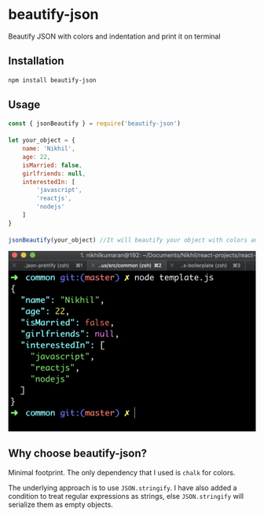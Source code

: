 # beautify-json

Beautify JSON with colors and indentation and print it on terminal

## Installation

```bash
npm install beautify-json
```

## Usage

```javascript
const { jsonBeautify } = require('beautify-json')

let your_object = {
    name: 'Nikhil',
    age: 22,
    isMarried: false,
    girlfriends: null,
    interestedIn: [
        'javascript',
        'reactjs',
        'nodejs'
    ]
}

jsonBeautify(your_object) //It will beautify your object with colors and proper indentation and display it on the terminal
```

![Screenshot of your object displayed on the terminal](./assets/SS1.png)

## Why choose beautify-json?

Minimal footprint. The only dependency that I used is `chalk` for colors.

The underlying approach is to use `JSON.stringify`. I have also added a condition to treat regular expressions as strings, else `JSON.stringify` will serialize them as empty objects.
